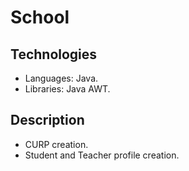 # School
## Technologies
-   Languages: Java.
-   Libraries: Java AWT.
## Description
-   CURP creation.
-   Student and Teacher profile creation.
   
  
 
